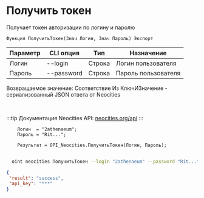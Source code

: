 ﻿---
sidebar_position: 2
---

# Получить токен
 Получает токен авторизации по логину и паролю



`Функция ПолучитьТокен(Знач Логин, Знач Пароль) Экспорт`

  | Параметр | CLI опция | Тип | Назначение |
  |-|-|-|-|
  | Логин | --login | Строка | Логин пользователя |
  | Пароль | --password | Строка | Пароль пользователя |

  
  Возвращаемое значение:   Соответствие Из КлючИЗначение - сериализованный JSON ответа от Neocities

<br/>

:::tip
Документация Neocities API: [neocities.org/api](https://neocities.org/api)
:::
<br/>


```bsl title="Пример кода"
    Логин  = "2athenaeum";
    Пароль = "Rit...";

    Результат = OPI_Neocities.ПолучитьТокен(Логин, Пароль);
```



```sh title="Пример команды CLI"
    
  oint neocities ПолучитьТокен --login "2athenaeum" --password "Rit..."

```

```json title="Результат"
{
 "result": "success",
 "api_key": "***"
}
```
